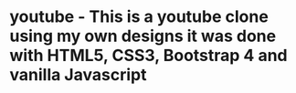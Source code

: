 # youtube - This is a youtube clone using my own designs  it was done with HTML5, CSS3, Bootstrap 4 and vanilla Javascript
